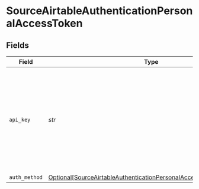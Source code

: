 # SourceAirtableAuthenticationPersonalAccessToken


## Fields

| Field                                                                                                                                                                                                       | Type                                                                                                                                                                                                        | Required                                                                                                                                                                                                    | Description                                                                                                                                                                                                 | Example                                                                                                                                                                                                     |
| ----------------------------------------------------------------------------------------------------------------------------------------------------------------------------------------------------------- | ----------------------------------------------------------------------------------------------------------------------------------------------------------------------------------------------------------- | ----------------------------------------------------------------------------------------------------------------------------------------------------------------------------------------------------------- | ----------------------------------------------------------------------------------------------------------------------------------------------------------------------------------------------------------- | ----------------------------------------------------------------------------------------------------------------------------------------------------------------------------------------------------------- |
| `api_key`                                                                                                                                                                                                   | *str*                                                                                                                                                                                                       | :heavy_check_mark:                                                                                                                                                                                          | The Personal Access Token for the Airtable account. See the <a href="https://airtable.com/developers/web/guides/personal-access-tokens">Support Guide</a> for more information on how to obtain this token. | key1234567890                                                                                                                                                                                               |
| `auth_method`                                                                                                                                                                                               | [Optional[SourceAirtableAuthenticationPersonalAccessTokenAuthMethod]](../../models/shared/sourceairtableauthenticationpersonalaccesstokenauthmethod.md)                                                     | :heavy_minus_sign:                                                                                                                                                                                          | N/A                                                                                                                                                                                                         |                                                                                                                                                                                                             |